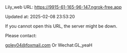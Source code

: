 Lily_web URL: https://9915-61-165-96-147.ngrok-free.app

Updated at: 2025-02-08 23:53:20

If you cannot open this URL, the server might be down.

Please contact: 

goley04@foxmail.com Or Wechat:GL_yeaH